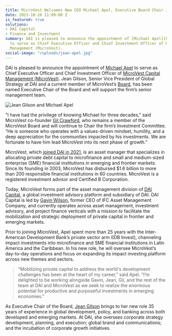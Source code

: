 ```yaml
---
title: MicroVest Welcomes New CEO Michael Apel, Executive Board Chair Jean Gilson
date: 2023-10-26 11:09:00 Z
is_featured: true
solutions:
- DAI Capital
- Finance and Investment
summary: DAI is pleased to announce the appointment of [Michael Apel](https://www.dai.com/who-we-are/our-team/michael-apel)
  to serve as Chief Executive Officer and Chief Investment Officer of MicroVest Capital
  Management (MicroVest).
social-image: "/uploads/jean-apel.jpg"
---
```


DAI is pleased to announce the appointment of [Michael Apel](https://www.dai.com/who-we-are/our-team/michael-apel) to serve as Chief Executive Officer and Chief Investment Officer of [MicroVest Capital Management (MicroVest)](https://microvestfund.com/). Jean Gilson, Senior Vice President of Global Strategy at DAI and a current member of MicroVest’s [Board](https://microvestfund.com/our-people/), has been named Executive Chair of the Board and will support the firm’s senior management team.

![Jean Gilson and Michael Apel](/uploads/jean-apel.jpg)

<!--more-->

"I have had the privilege of knowing Michael for three decades,” said MicroVest co-founder [Gil Crawford](https://www.dai.com/who-we-are/our-team/gil-crawford), who remains a member of the MicroVest Board and will continue to Chair the firm’s Investment Committee. “He is someone who operates with a values-driven mindset, humility, and a deep appreciation for the communities impacted by his investments. We are fortunate to have him lead MicroVest into its next phase of growth.”  

MicroVest, which [joined DAI in 2021](https://www.dai.com/news/dai-acquires-international-asset-management-firm-microvest), is an asset manager that specializes in allocating private debt capital to microfinance and small and medium-sized enterprise (SME) financial institutions in emerging and frontier markets. Since its founding in 2003, MicroVest has disbursed $1.6 billion to more than 200 responsible financial institutions in 60 countries. MicroVest is a registered investment advisor and Certified B Corporation.

Today, MicroVest forms part of the asset management division of [DAI Capital](https://www.dai.com/our-work/solutions/dai-capital), a global investment advisory platform and subsidiary of DAI. DAI Capital is led by [Gavin Wilson](https://www.dai.com/who-we-are/leadership/gavin-wilson), former CEO of IFC Asset Management Company, and currently operates across asset management, investment advisory, and project finance verticals with a mission to facilitate the mobilization and strategic deployment of private capital in frontier and emerging markets.

Prior to joining MicroVest, Apel spent more than 25 years with the Inter-American Development Bank’s private sector arm (IDB Invest), channeling impact investments into microfinance and SME financial institutions in Latin America and the Caribbean. In his new role, he will oversee MicroVest’s day-to-day operations and focus on expanding its impact investing platform across new themes and sectors.

> “Mobilizing private capital to address the world's development challenges has been at the heart of my career,” said Apel. “I’m delighted to be working alongside Gavin, Jean, Gil, and the rest of the team at DAI and MicroVest as we seek to realize the enormous potential for productive and purposeful investments in emerging economies.” 

As Executive Chair of the Board, [Jean Gilson](https://www.dai.com/who-we-are/leadership/jean-gilson) brings to her new role 35 years of experience in global development, policy, and banking across both developed and emerging markets. At DAI, she oversees corporate strategy development, planning, and execution; global brand and communications; and the incubation of corporate growth initiatives.